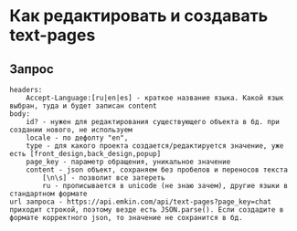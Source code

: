 # Как редактировать и создавать text-pages

## Запрос
    headers: 
        Accept-Language:[ru|en|es] - краткое название языка. Какой язык выбран, туда и будет записан content
    body:
        id? - нужен для редактирования существующего объекта в бд. при создании нового, не используем
        locale - по дефолту "en", 
        type - для какого проекта создается/редактируется значение, уже есть [front_design,back_design,popup]
        page_key - параметр обращения, уникальное значение
        content - json объект, сохраняем без пробелов и переносов текста 
            [\n\s] - позволит все затереть
            ru - прописывается в unicode (не знаю зачем), другие языки в стандартном формате
    url запроса - https://api.emkin.com/api/text-pages?page_key=chat
    приходит строкой, поэтому везде есть JSON.parse(). Если создадите в формате корректного json, то значение не сохранится в бд.
